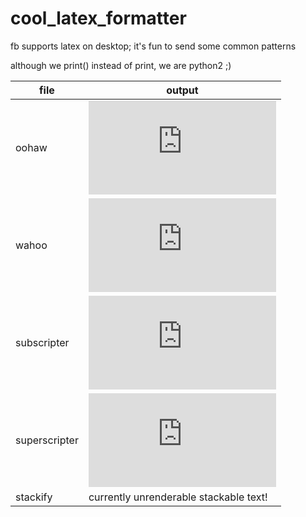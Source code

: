 # cool_latex_formatter
fb supports latex on desktop; it's fun to send some common patterns

although we print() instead of print, we are python2 ;)

file | output
--- | ---
oohaw | ![equation](http://latex.codecogs.com/gif.latex?c_%7Bo_%7Bn_%7Bt_%7Bi_%7Bn_%7Bu_%7Bo_%7Bu_%7Bs_%7B%20_%7Bs_%7Bu_%7Bb_%7Bs_%7Bc_%7Br_%7Bi_%7Bp_%7Bt_%7Bs%7D%7D%7D%7D%7D%7D%7D%7D%7D%7D%7D%7D%7D%7D%7D%7D%7D%7D%7D%7D)
wahoo | ![equation](http://latex.codecogs.com/gif.latex?%24%24c%5E%7Bo%5E%7Bn%5E%7Bt%5E%7Bi%5E%7Bn%5E%7Bu%5E%7Bo%5E%7Bu%5E%7Bs%5E%7B%20%5E%7Bs%5E%7Bu%5E%7Bp%5E%7Be%5E%7Br%5E%7Bs%5E%7Bc%5E%7Br%5E%7Bi%5E%7Bp%5E%7Bt%5E%7Bs%7D%7D%7D%7D%7D%7D%7D%7D%7D%7D%7D%7D%7D%7D%7D%7D%7D%7D%7D%7D%7D%7D%24%24)
subscripter | ![equation](http://latex.codecogs.com/gif.latex?%24%24n_%7B%28i%29%7Dc_%7B%28e%29%7D%5Ctext%7B%20%7Ds_%7B%28u%29%7Db_%7B%28s%29%7Dc_%7B%28r%29%7Di_%7B%28p%29%7Dt_%7B%28s%29%7D%5Ctext%7B%20%7D%24%24)
superscripter | ![equation](http://latex.codecogs.com/gif.latex?%24%24n%5E%7B%28i%29%7Dc%5E%7B%28e%29%7D%5Ctext%7B%20%7Ds%5E%7B%28u%29%7Dp%5E%7B%28e%29%7Dr%5E%7B%28s%29%7Dc%5E%7B%28r%29%7Di%5E%7B%28p%29%7Dt%5E%7B%28s%29%7D%5Ctext%7B%20%7D%24%24)
stackify | currently unrenderable stackable text!
